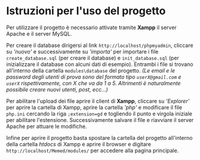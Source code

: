 # Istruzioni per l'uso del progetto

Per utilizzare il progetto è necessario attivate tramite **Xampp** il server Apache e il server MySQL.

Per creare il database dirigersi al link `http://localhost/phpmyadmin`, cliccare su *'nuovo'* e successivamente su *'importa'* per importare i file `create_database.sql` (per creare il database) e `init_database.sql` (per inizializzare il database con alcuni dati di esempio). Entrambi i file si trovano all'interno della cartella `modules\database` del progetto.
*(Le email e le password degli utenti di prova sono del formato tipo `userX@gmail.com` e `userX` rispettivamente, con X che va da 1 a 5. Altrimenti è naturalmente possibile creare nuovi utenti, post, ecc...)*

Per abilitare l'upload dei file aprire il client di **Xampp**, cliccare su *'Explorer'* per aprire la cartella di Xampp, aprire la cartella *'php'* e modificare il file `php.ini` cercando la riga `;extension=gd` e togliendo il punto e virgola iniziale per abilitare l'estensione. Successivamente salvare il file e riavviare il server Apache per attuare le modifiche.

Infine per aprire il progetto basta spostare la cartella del progetto all'interno della cartella *htdocs* di Xampp e aprire il browser e digitare `http://localhost/Memed/modules/` per accedere alla pagina principale.
